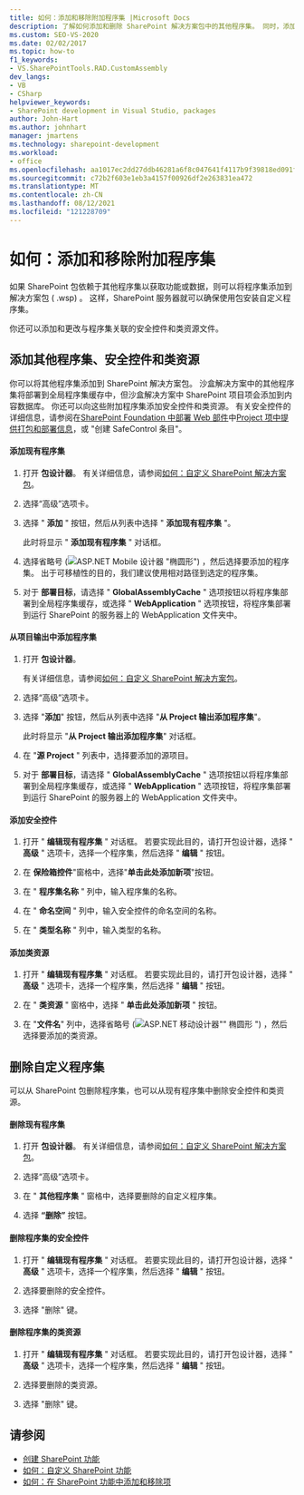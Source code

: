 ```yaml
---
title: 如何：添加和移除附加程序集 |Microsoft Docs
description: 了解如何添加和删除 SharePoint 解决方案包中的其他程序集。 同时，添加或删除安全控件和类资源。
ms.custom: SEO-VS-2020
ms.date: 02/02/2017
ms.topic: how-to
f1_keywords:
- VS.SharePointTools.RAD.CustomAssembly
dev_langs:
- VB
- CSharp
helpviewer_keywords:
- SharePoint development in Visual Studio, packages
author: John-Hart
ms.author: johnhart
manager: jmartens
ms.technology: sharepoint-development
ms.workload:
- office
ms.openlocfilehash: aa1017ec2dd27ddb46281a6f8c047641f4117b9f39818ed091f5174d91e79240
ms.sourcegitcommit: c72b2f603e1eb3a4157f00926df2e263831ea472
ms.translationtype: MT
ms.contentlocale: zh-CN
ms.lasthandoff: 08/12/2021
ms.locfileid: "121228709"
---
```

# <a name="how-to-add-and-remove-additional-assemblies"></a>如何：添加和移除附加程序集
  如果 SharePoint 包依赖于其他程序集以获取功能或数据，则可以将程序集添加到解决方案包 ( .wsp) 。 这样，SharePoint 服务器就可以确保使用包安装自定义程序集。

 你还可以添加和更改与程序集关联的安全控件和类资源文件。

## <a name="add-additional-assemblies-safe-controls-and-class-resources"></a>添加其他程序集、安全控件和类资源
 你可以将其他程序集添加到 SharePoint 解决方案包。 沙盒解决方案中的其他程序集将部署到全局程序集缓存中，但沙盒解决方案中 SharePoint 项目项会添加到内容数据库。 你还可以向这些附加程序集添加安全控件和类资源。 有关安全控件的详细信息，请参阅在[SharePoint Foundation 中部署 Web 部件](/previous-versions/office/developer/sharepoint-2010/cc768621(v=office.14))中[Project 项中提供打包和部署信息](../sharepoint/providing-packaging-and-deployment-information-in-project-items.md)，或 "创建 SafeControl 条目"。

#### <a name="to-add-an-existing-assembly"></a>添加现有程序集

1. 打开 **包设计器**。 有关详细信息，请参阅[如何：自定义 SharePoint 解决方案包](../sharepoint/how-to-customize-a-sharepoint-solution-package.md)。

2. 选择“高级”选项卡。

3. 选择 " **添加** " 按钮，然后从列表中选择 " **添加现有程序集** "。

     此时将显示 " **添加现有程序集** " 对话框。

4. 选择省略号 (![ASP.NET Mobile 设计器 "椭圆形](../sharepoint/media/mwellipsis.gif "ASP.NET 移动设计器中的省略号")") ，然后选择要添加的程序集。 出于可移植性的目的，我们建议使用相对路径到选定的程序集。

5. 对于 **部署目标**，请选择 " **GlobalAssemblyCache** " 选项按钮以将程序集部署到全局程序集缓存，或选择 " **WebApplication** " 选项按钮，将程序集部署到运行 SharePoint 的服务器上的 WebApplication 文件夹中。

#### <a name="to-add-an-assembly-from-project-output"></a>从项目输出中添加程序集

1. 打开 **包设计器**。

     有关详细信息，请参阅[如何：自定义 SharePoint 解决方案包](../sharepoint/how-to-customize-a-sharepoint-solution-package.md)。

2. 选择“高级”选项卡。

3. 选择 "**添加**" 按钮，然后从列表中选择 "**从 Project 输出添加程序集**"。

     此时将显示 "**从 Project 输出添加程序集**" 对话框。

4. 在 "**源 Project** " 列表中，选择要添加的源项目。

5. 对于 **部署目标**，请选择 " **GlobalAssemblyCache** " 选项按钮以将程序集部署到全局程序集缓存，或选择 " **WebApplication** " 选项按钮，将程序集部署到运行 SharePoint 的服务器上的 WebApplication 文件夹中。

#### <a name="to-add-a-safe-control"></a>添加安全控件

1. 打开 " **编辑现有程序集** " 对话框。 若要实现此目的，请打开包设计器，选择 " **高级** " 选项卡，选择一个程序集，然后选择 " **编辑** " 按钮。

2. 在 **保险箱控件**"窗格中，选择"**单击此处添加新项**"按钮。

3. 在 " **程序集名称** " 列中，输入程序集的名称。

4. 在 " **命名空间** " 列中，输入安全控件的命名空间的名称。

5. 在 " **类型名称** " 列中，输入类型的名称。

#### <a name="to-add-a-class-resource"></a>添加类资源

1. 打开 " **编辑现有程序集** " 对话框。 若要实现此目的，请打开包设计器，选择 " **高级** " 选项卡，选择一个程序集，然后选择 " **编辑** " 按钮。

2. 在 " **类资源** " 窗格中，选择 " **单击此处添加新项** " 按钮。

3. 在 "**文件名**" 列中，选择省略号 (![ASP.NET 移动设计器](../sharepoint/media/mwellipsis.gif "ASP.NET 移动设计器中的省略号")"" 椭圆形 ") ，然后选择要添加的类资源。

## <a name="delete-custom-assemblies"></a>删除自定义程序集
 可以从 SharePoint 包删除程序集，也可以从现有程序集中删除安全控件和类资源。

#### <a name="to-delete-an-existing-assembly"></a>删除现有程序集

1. 打开 **包设计器**。 有关详细信息，请参阅[如何：自定义 SharePoint 解决方案包](../sharepoint/how-to-customize-a-sharepoint-solution-package.md)。

2. 选择“高级”选项卡。

3. 在 " **其他程序集** " 窗格中，选择要删除的自定义程序集。

4. 选择 **“删除”** 按钮。

#### <a name="to-delete-a-safe-control-for-an-assembly"></a>删除程序集的安全控件

1. 打开 " **编辑现有程序集** " 对话框。 若要实现此目的，请打开包设计器，选择 " **高级** " 选项卡，选择一个程序集，然后选择 " **编辑** " 按钮。

2. 选择要删除的安全控件。

3. 选择 "删除" 键。

#### <a name="to-delete-a-class-resource-for-an-assembly"></a>删除程序集的类资源

1. 打开 " **编辑现有程序集** " 对话框。 若要实现此目的，请打开包设计器，选择 " **高级** " 选项卡，选择一个程序集，然后选择 " **编辑** " 按钮。

2. 选择要删除的类资源。

3. 选择 "删除" 键。

## <a name="see-also"></a>请参阅
- [创建 SharePoint 功能](../sharepoint/creating-sharepoint-features.md)
- [如何：自定义 SharePoint 功能](../sharepoint/how-to-customize-a-sharepoint-feature.md)
- [如何：在 SharePoint 功能中添加和移除项](../sharepoint/how-to-add-and-remove-items-to-sharepoint-features.md)
